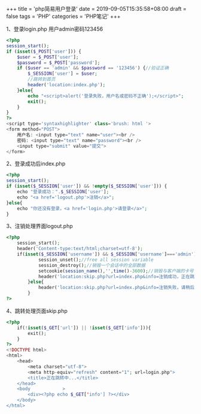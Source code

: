 +++
title = 'php简易用户登录'
date =  2019-09-05T15:35:58+08:00
draft = false
tags = 'PHP'
categories = 'PHP笔记'
+++

1、登录login.php 用户admin密码123456
``` php {linenos=inline}
<?php
session_start();
if (isset($_POST['user'])) {
    $user = $_POST['user'];
    $password = $_POST['password'];
    if ($user == 'admin' && $password == '123456') {//验证正确
        $_SESSION['user'] = $user;
        //跳转到首页
        header('location:index.php');
    }else{
        echo "<script>alert('登录失败，用户名或密码不正确');</script>";
        exit();
    }
}
?>
<script type='syntaxhighlighter' class='brush: html '>
<form method="POST">
    用户名: <input type="text" name="user"><br />
    密码: <input type="text" name="password"><br />
    <input type="submit" value="提交">
</form>
```

2、登录成功后index.php
``` php {linenos=inline}
<?php
session_start();
if (isset($_SESSION['user']) && !empty($_SESSION['user'])) {
    echo "登录成功：".$_SESSION['user'];
    echo "<a href='logout.php'>注销</a>";
}else{
    echo "你还没有登录，<a href='login.php'>请登录</a>";
}
```

3、注销处理界面logout.php
``` php {linenos=inline}
<?php
    session_start();
    header('Content-type:text/html;charset=utf-8');
    if(isset($_SESSION['username']) && $_SESSION['username']==='admin'){
            session_unset();//free all session variable
            session_destroy();//销毁一个会话中的全部数据
            setcookie(session_name(),'',time()-3600);//销毁与客户端的卡号
            header('location:skip.php?url=index.php&info=注销成功，正在跳转！');
        }else{
            header('location:skip.php?url=index.php&info=注销失败，请稍后重试！');
        }
?>
```

4、跳转处理页面skip.php
``` php {linenos=inline}
<?php
    if(!isset($_GET['url']) || !isset($_GET['info'])){
        exit();
    }
?>
<!DOCTYPE html>
<html>
    <head>
        <meta charset="utf-8">
        <meta http-equiv="refresh" content="1"; url=login.php">
        <title>正在跳转中...</title>
    </head>
    <body            >
        <div><?php echo $_GET['info'] ?></div>
    </body>
</html>
```